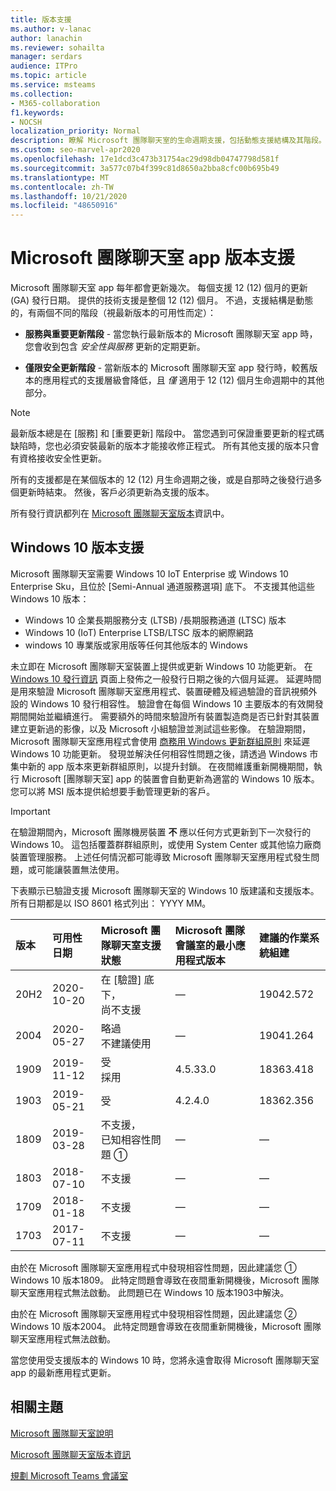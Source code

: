 ```yaml
---
title: 版本支援
ms.author: v-lanac
author: lanachin
ms.reviewer: sohailta
manager: serdars
audience: ITPro
ms.topic: article
ms.service: msteams
ms.collection:
- M365-collaboration
f1.keywords:
- NOCSH
localization_priority: Normal
description: 瞭解 Microsoft 團隊聊天室的生命週期支援，包括動態支援結構及其階段。
ms.custom: seo-marvel-apr2020
ms.openlocfilehash: 17e1dcd3c473b31754ac29d98db04747798d581f
ms.sourcegitcommit: 3a577c07b4f399c81d8650a2bba8cfc00b695b49
ms.translationtype: MT
ms.contentlocale: zh-TW
ms.lasthandoff: 10/21/2020
ms.locfileid: "48650916"
---
```

# <a name="microsoft-teams-rooms-app-version-support"></a>Microsoft 團隊聊天室 app 版本支援
 
Microsoft 團隊聊天室 app 每年都會更新幾次。 每個支援 12 (12) 個月的更新 (GA) 發行日期。 提供的技術支援是整個 12 (12) 個月。 不過，支援結構是動態的，有兩個不同的階段（視最新版本的可用性而定）：

- **服務與重要更新階段** \- 當您執行最新版本的 Microsoft 團隊聊天室 app 時，您會收到包含 *安全性與服務* 更新的定期更新。

- **僅限安全更新階段** \- 當新版本的 Microsoft 團隊聊天室 app 發行時，較舊版本的應用程式的支援層級會降低，且 *僅* 適用于 12 (12) 個月生命週期中的其他部分。

> [!NOTE]
> 最新版本總是在 [服務] 和 [重要更新] 階段中。 當您遇到可保證重要更新的程式碼缺陷時，您也必須安裝最新的版本才能接收修正程式。 所有其他支援的版本只會有資格接收安全性更新。

所有的支援都是在某個版本的 12 (12) 月生命週期之後，或是自那時之後發行過多個更新時結束。 然後，客戶必須更新為支援的版本。

所有發行資訊都列在 [Microsoft 團隊聊天室版本](rooms-release-note.md)資訊中。

## <a name="windows-10-release-support"></a>Windows 10 版本支援

Microsoft 團隊聊天室需要 Windows 10 IoT Enterprise 或 Windows 10 Enterprise Sku，且位於 [Semi-Annual 通道服務選項] 底下。 不支援其他這些 Windows 10 版本：

- Windows 10 企業長期服務分支 (LTSB) /長期服務通道 (LTSC) 版本
- Windows 10 (IoT) Enterprise LTSB/LTSC 版本的網際網路
- windows 10 專業版或家用版等任何其他版本的 Windows

未立即在 Microsoft 團隊聊天室裝置上提供或更新 Windows 10 功能更新。 在 [Windows 10 發行資訊](https://docs.microsoft.com/windows/release-information/) 頁面上發佈之一般發行日期之後的六個月延遲。 延遲時間是用來驗證 Microsoft 團隊聊天室應用程式、裝置硬體及經過驗證的音訊視頻外設的 Windows 10 發行相容性。 驗證會在每個 Windows 10 主要版本的有效開發期間開始並繼續進行。 需要額外的時間來驗證所有裝置製造商是否已針對其裝置建立更新過的影像，以及 Microsoft 小組驗證並測試這些影像。 在驗證期間，Microsoft 團隊聊天室應用程式會使用  [商務用 Windows 更新群組原則](https://docs.microsoft.com/windows/deployment/update/waas-manage-updates-wufb) 來延遲 Windows 10 功能更新。 發現並解決任何相容性問題之後，請透過 Windows 市集中新的 app 版本來更新群組原則，以提升封鎖。 在夜間維護重新開機期間，執行 Microsoft [團隊聊天室] app 的裝置會自動更新為適當的 Windows 10 版本。 您可以將 MSI 版本提供給想要手動管理更新的客戶。  

> [!IMPORTANT]
> 在驗證期間內，Microsoft 團隊機房裝置 **不** 應以任何方式更新到下一次發行的 Windows 10。 這包括覆蓋群群組原則，或使用 System Center 或其他協力廠商裝置管理服務。 上述任何情況都可能導致 Microsoft 團隊聊天室應用程式發生問題，或可能讓裝置無法使用。  

下表顯示已驗證支援 Microsoft 團隊聊天室的 Windows 10 版建議和支援版本。 所有日期都是以 ISO 8601 格式列出： YYYY MM。

|版本  |可用性日期   |Microsoft 團隊聊天室支援狀態   |Microsoft 團隊會議室的最小應用程式版本 | 建議的作業系統組建  |
|:---  |:---       |:---                                  |:---     |:---     |
| 20H2 |2020-10-20 |在 [驗證] 底下， <br/>尚不支援|&#x2014; |19042.572 |
| 2004 |2020-05-27 |略過 <br/> 不建議使用|&#x2014; |19041.264 |
| 1909 |2019-11-12 |受 <br/>採用 |4.5.33.0 |18363.418  |
| 1903 |2019-05-21 |受  |4.2.4.0 |18362.356 |
| 1809 |2019-03-28 |不支援， <br/>已知相容性問題 &#x2780;|&#x2014; |&#x2014; |
| 1803 |2018-07-10 |不支援                             |&#x2014;  |&#x2014; |
| 1709 |2018-01-18 |不支援                         |&#x2014; |&#x2014; |
| 1703 |2017-07-11 |不支援                         |&#x2014; |&#x2014; |

由於在 Microsoft 團隊聊天室應用程式中發現相容性問題，因此建議您 &#x2780; Windows 10 版本1809。 此特定問題會導致在夜間重新開機後，Microsoft 團隊聊天室應用程式無法啟動。 此問題已在 Windows 10 版本1903中解決。  

由於在 Microsoft 團隊聊天室應用程式中發現相容性問題，因此建議您 &#x2781; Windows 10 版本2004。 此特定問題會導致在夜間重新開機後，Microsoft 團隊聊天室應用程式無法啟動。 

當您使用受支援版本的 Windows 10 時，您將永遠會取得 Microsoft 團隊聊天室 app 的最新應用程式更新。  

## <a name="related-topics"></a>相關主題

[Microsoft 團隊聊天室說明](https://support.office.com/article/Skype-Room-Systems-version-2-help-e667f40e-5aab-40c1-bd68-611fe0002ba2)

[Microsoft 團隊聊天室版本資訊](rooms-release-note.md)

[規劃 Microsoft Teams 會議室](rooms-plan.md)
